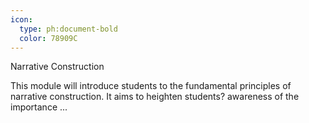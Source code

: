 ```yaml
---
icon:
  type: ph:document-bold
  color: 78909C
---
```

Narrative Construction

This module will introduce students to the fundamental principles of narrative construction. It aims to heighten students? awareness of the importance ... 
